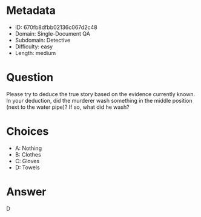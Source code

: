 # Metadata

- ID: 670fb8dfbb02136c067d2c48
- Domain: Single-Document QA
- Subdomain: Detective
- Difficulty: easy
- Length: medium

# Question

Please try to deduce the true story based on the evidence currently known. In your deduction, did the murderer wash something in the middle position (next to the water pipe)? If so, what did he wash?

# Choices

- A: Nothing
- B: Clothes
- C: Gloves
- D: Towels

# Answer

D
